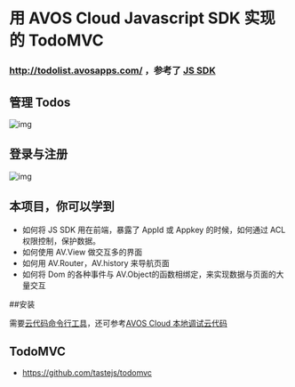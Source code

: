 # 用 AVOS Cloud Javascript SDK 实现的 TodoMVC

### http://todolist.avosapps.com/  ，参考了 [JS SDK](https://cn.avoscloud.com/docs/js_guide.html)

## 管理 Todos 
![img](https://github.com/avoscloud/todo/blob/master/readme/todo.png)

## 登录与注册
![img](https://github.com/avoscloud/todo/blob/master/readme/login.png)

## 本项目，你可以学到

* 如何将 JS SDK 用在前端，暴露了 AppId 或 Appkey 的时候，如何通过 ACL 权限控制，保护数据。
* 如何使用 AV.View 做交互多的界面
* 如何用 AV.Router，AV.history 来导航页面
* 如何将 Dom 的各种事件与 AV.Object的函数相绑定，来实现数据与页面的大量交互

##安装

需要[云代码命令行工具](https://blog.avoscloud.com/591/)，还可参考[AVOS Cloud 本地调试云代码](https://blog.avoscloud.com/561/)

## TodoMVC

- https://github.com/tastejs/todomvc
